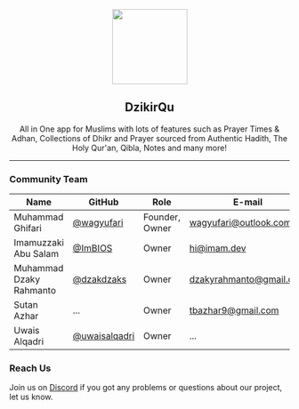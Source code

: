 <div align="center">
    <img src="https://avatars.githubusercontent.com/u/110548925?s=200&v=4" width="135">
    <h2>DzikirQu</h2>
    <p>All in One app for Muslims with lots of features such as Prayer Times & Adhan, Collections of Dhikr and Prayer sourced from Authentic Hadith, The Holy Qur'an, Qibla, Notes and many more!</p>
</div>

<hr />

### Community Team
| Name                        | GitHub                                            | Role                | E-mail                  | Discord           |
| --------------------------- | ------------------------------------------------- | ------------------- | ----------------------- | ----------------- |
| Muhammad Ghifari            | [@wagyufari](https://github.com/wagyufari)        | Founder, Owner      | wagyufari@outlook.com   | wagyufari#6081    |
| Imamuzzaki Abu Salam        | [@ImBIOS](https://github.com/ImBIOS)              | Owner               | hi@imam.dev             | imamdev_#4164     |
| Muhammad Dzaky Rahmanto     | [@dzakdzaks](https://github.com/dzakdzaks)        | Owner               | dzakyrahmanto@gmail.com | dzaky#8609        |
| Sutan Azhar                 | ...                                               | Owner               | tbazhar9@gmail.com      | xhare#3351        |
| Uwais Alqadri               | [@uwaisalqadri](https://github.com/uwaisalqadri)  | Owner               | ...                     | uwais#9298        |

### Reach Us
<p>Join us on <a href="https://discord.gg/WJTzXv5bCW">Discord</a> if you got any problems or questions about our project, let us know.</p>
